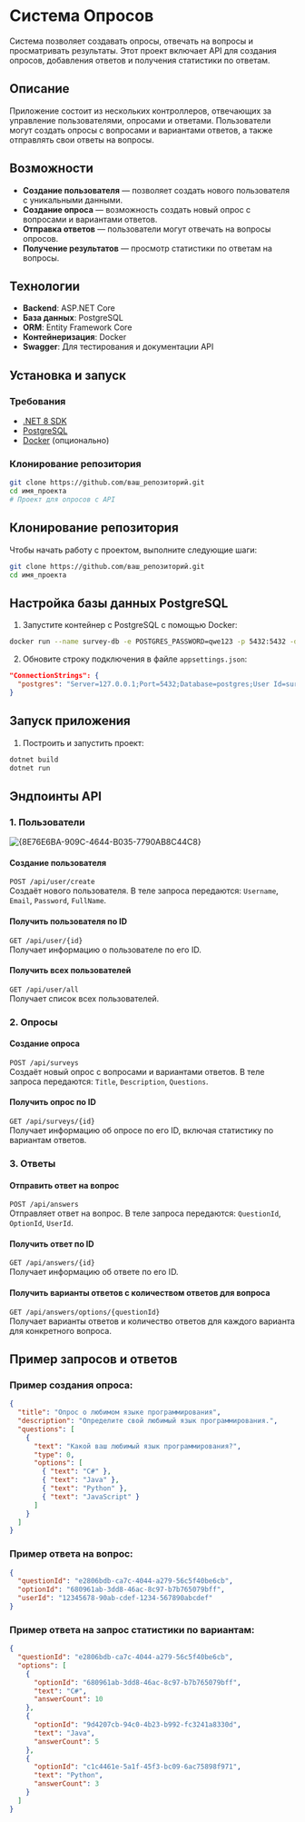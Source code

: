 # Система Опросов

Система позволяет создавать опросы, отвечать на вопросы и просматривать результаты. Этот проект включает API для создания опросов, добавления ответов и получения статистики по ответам.

## Описание

Приложение состоит из нескольких контроллеров, отвечающих за управление пользователями, опросами и ответами. Пользователи могут создать опросы с вопросами и вариантами ответов, а также отправлять свои ответы на вопросы.

## Возможности

- **Создание пользователя** — позволяет создать нового пользователя с уникальными данными.
- **Создание опроса** — возможность создать новый опрос с вопросами и вариантами ответов.
- **Отправка ответов** — пользователи могут отвечать на вопросы опросов.
- **Получение результатов** — просмотр статистики по ответам на вопросы.

## Технологии

- **Backend**: ASP.NET Core 
- **База данных**: PostgreSQL
- **ORM**: Entity Framework Core
- **Контейнеризация**: Docker
- **Swagger**: Для тестирования и документации API

## Установка и запуск

### Требования

- [.NET 8 SDK](https://dotnet.microsoft.com/download)
- [PostgreSQL](https://www.postgresql.org/download/)
- [Docker](https://www.docker.com/get-started) (опционально)

### Клонирование репозитория

```bash
git clone https://github.com/ваш_репозиторий.git
cd имя_проекта
# Проект для опросов с API
```

## Клонирование репозитория

Чтобы начать работу с проектом, выполните следующие шаги:

```bash
git clone https://github.com/ваш_репозиторий.git
cd имя_проекта
```

## Настройка базы данных PostgreSQL

1. Запустите контейнер с PostgreSQL с помощью Docker:

```bash
docker run --name survey-db -e POSTGRES_PASSWORD=qwe123 -p 5432:5432 -d postgres
```

2. Обновите строку подключения в файле `appsettings.json`:

```json
"ConnectionStrings": {
  "postgres": "Server=127.0.0.1;Port=5432;Database=postgres;User Id=survey;Password=qwe123; Include Error Detail=true"
}
```

## Запуск приложения

1. Построить и запустить проект:

```bash
dotnet build
dotnet run
```
## Эндпоинты API

### 1. Пользователи

![{8E76E6BA-909C-4644-B035-7790AB8C44C8}](https://github.com/user-attachments/assets/ad391cb1-a8c5-4916-b9c5-bbc2ba178496)
#### Создание пользователя
`POST /api/user/create`  
Создаёт нового пользователя. В теле запроса передаются: `Username`, `Email`, `Password`, `FullName`.

#### Получить пользователя по ID
`GET /api/user/{id}`  
Получает информацию о пользователе по его ID.

#### Получить всех пользователей
`GET /api/user/all`  
Получает список всех пользователей.

### 2. Опросы

#### Создание опроса
`POST /api/surveys`  
Создаёт новый опрос с вопросами и вариантами ответов. В теле запроса передаются: `Title`, `Description`, `Questions`.

#### Получить опрос по ID
`GET /api/surveys/{id}`  
Получает информацию об опросе по его ID, включая статистику по вариантам ответов.

### 3. Ответы

#### Отправить ответ на вопрос
`POST /api/answers`  
Отправляет ответ на вопрос. В теле запроса передаются: `QuestionId`, `OptionId`, `UserId`.

#### Получить ответ по ID
`GET /api/answers/{id}`  
Получает информацию об ответе по его ID.

#### Получить варианты ответов с количеством ответов для вопроса
`GET /api/answers/options/{questionId}`  
Получает варианты ответов и количество ответов для каждого варианта для конкретного вопроса.

## Пример запросов и ответов

### Пример создания опроса:

```json
{
  "title": "Опрос о любимом языке программирования",
  "description": "Определите свой любимый язык программирования.",
  "questions": [
    {
      "text": "Какой ваш любимый язык программирования?",
      "type": 0,
      "options": [
        { "text": "C#" },
        { "text": "Java" },
        { "text": "Python" },
        { "text": "JavaScript" }
      ]
    }
  ]
}
```

### Пример ответа на вопрос:

```json
{
  "questionId": "e2806bdb-ca7c-4044-a279-56c5f40be6cb",
  "optionId": "680961ab-3dd8-46ac-8c97-b7b765079bff",
  "userId": "12345678-90ab-cdef-1234-567890abcdef"
}
```

### Пример ответа на запрос статистики по вариантам:

```json
{
  "questionId": "e2806bdb-ca7c-4044-a279-56c5f40be6cb",
  "options": [
    {
      "optionId": "680961ab-3dd8-46ac-8c97-b7b765079bff",
      "text": "C#",
      "answerCount": 10
    },
    {
      "optionId": "9d4207cb-94c0-4b23-b992-fc3241a8330d",
      "text": "Java",
      "answerCount": 5
    },
    {
      "optionId": "c1c4461e-5a1f-45f3-bc09-6ac75898f971",
      "text": "Python",
      "answerCount": 3
    }
  ]
}
```
